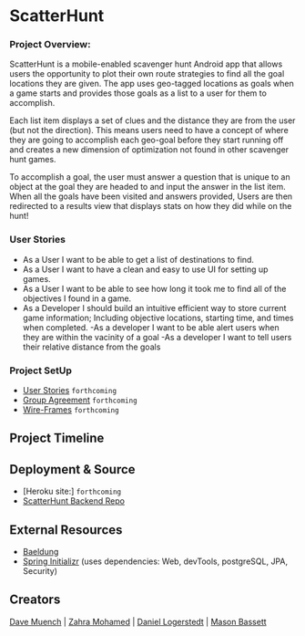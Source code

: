 # ScatterHunt
### Project Overview:
ScatterHunt is a mobile-enabled scavenger hunt Android app that allows users the opportunity to plot their own route strategies to find all the goal locations they are given. The app uses geo-tagged locations as goals when a game starts and provides those goals as a list to a user for them to accomplish.

Each list item displays a set of clues and the distance they are from the user (but not the direction). This means users need to have a concept of where they are going to accomplish each geo-goal before they start running off and creates a new dimension of optimization not found in other scavenger hunt games.

To accomplish a goal, the user must answer a question that is unique to an object at the goal they are headed to and input the answer in the list item. When all the goals have been visited and answers provided, Users are then redirected to a results 
view that displays stats on how they did while on the hunt!

### User Stories
- As a User I want to be able to get a list of destinations to find.
- As a User I want to have a clean and easy to use UI for setting up games.
- As a User I want to be able to see how long it took me to find all of the objectives I found in a game.
- As a Developer I should build an intuitive efficient way to store current game information; Including objective locations, starting time, and times when completed.
-As a developer I want to be able alert users when they are within the vacinity of a goal
-As a developer I want to tell users their relative distance from the goals

### Project SetUp
- [User Stories](/project-assets/readmes/userStories.md) `forthcoming`
- [Group Agreement](/project-assets/readmes/groupAgreement.md) `forthcoming`
- [Wire-Frames](/project-assets/readmes/wire-frames.md) `forthcoming`

## Project Timeline


## Deployment & Source
- [Heroku site:] `forthcoming`
- [ScatterHunt Backend Repo](https://github.com/RazorWire13/scatter-hunt-backend)

## External Resources
* [Baeldung](https://www.baeldung.com/)
* [Spring Initializr](https://start.spring.io/) (uses dependencies: Web, devTools, postgreSQL, JPA, Security)

## Creators
[Dave Muench](https://github.com/RazorWire13) | [Zahra Mohamed](https://github.com/zahram1087) | [Daniel Logerstedt](https://github.com/daniellogerstedt) | [Mason Bassett](https://github.com/bassettmason)
